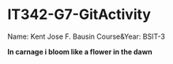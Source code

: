 # IT342-G7-GitActivity

Name: Kent Jose F. Bausin
Course&Year: BSIT-3

**In carnage i bloom like a flower in the dawn**